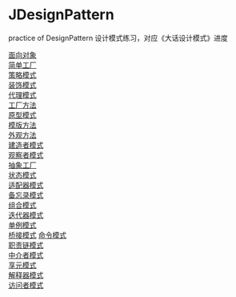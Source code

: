 # JDesignPattern
practice of DesignPattern
设计模式练习，对应《大话设计模式》进度

[面向对象](https://github.com/CUjamin/JDesignPattern/blob/master/oo.md)  
[简单工厂](https://github.com/CUjamin/JDesignPattern/blob/master/simplefactory)  
[策略模式](https://github.com/CUjamin/JDesignPattern/blob/master/strategy)   
[装饰模式](https://github.com/CUjamin/JDesignPattern/tree/master/decorator)  
[代理模式](https://github.com/CUjamin/JDesignPattern/blob/master/proxy)  
[工厂方法](https://github.com/CUjamin/JDesignPattern/blob/master/factory)   
[原型模式](https://github.com/CUjamin/JDesignPattern/blob/master/prototype)    
[模版方法](https://github.com/CUjamin/JDesignPattern/blob/master/templatemethod)    
[外观方法](https://github.com/CUjamin/JDesignPattern/blob/master/facade)    
[建造者模式](https://github.com/CUjamin/JDesignPattern/blob/master/builder)  
[观察者模式](https://github.com/CUjamin/JDesignPattern/blob/master/pub_sub)  
[抽象工厂]()    
[状态模式](https://github.com/CUjamin/JDesignPattern/blob/master/state)    
[适配器模式]()   
[备忘录模式]()   
[组合模式]()    
[迭代器模式]()   
[单例模式](https://github.com/CUjamin/JDesignPattern/blob/master/singleton)     
[桥接模式]()
[命令模式]()    
[职责链模式]()   
[中介者模式]()    
[享元模式]()    
[解释器模式]()    
[访问者模式]()    
